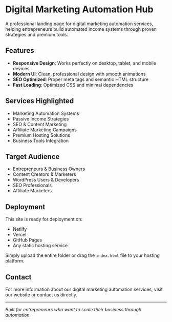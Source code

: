 # Digital Marketing Automation Hub

A professional landing page for digital marketing automation services, helping entrepreneurs build automated income systems through proven strategies and premium tools.

## Features

- **Responsive Design**: Works perfectly on desktop, tablet, and mobile devices
- **Modern UI**: Clean, professional design with smooth animations
- **SEO Optimized**: Proper meta tags and semantic HTML structure
- **Fast Loading**: Optimized CSS and minimal dependencies

## Services Highlighted

- Marketing Automation Systems
- Passive Income Strategies
- SEO & Content Marketing
- Affiliate Marketing Campaigns
- Premium Hosting Solutions
- Business Tools Integration

## Target Audience

- Entrepreneurs & Business Owners
- Content Creators & Marketers
- WordPress Users & Developers
- SEO Professionals
- Affiliate Marketers

## Deployment

This site is ready for deployment on:
- Netlify
- Vercel
- GitHub Pages
- Any static hosting service

Simply upload the entire folder or drag the `index.html` file to your hosting platform.

## Contact

For more information about our digital marketing automation services, visit our website or contact us directly.

---

*Built for entrepreneurs who want to scale their business through automation.*
